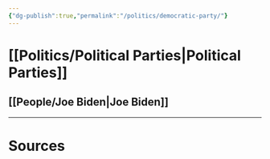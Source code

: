 ```yaml
---
{"dg-publish":true,"permalink":"/politics/democratic-party/"}
---
```


# [[Politics/Political Parties\|Political Parties]]
## [[People/Joe Biden\|Joe Biden]]

---

# Sources


